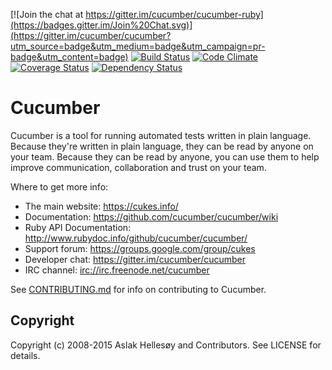 [![Join the chat at https://gitter.im/cucumber/cucumber-ruby](https://badges.gitter.im/Join%20Chat.svg)](https://gitter.im/cucumber/cucumber?utm_source=badge&utm_medium=badge&utm_campaign=pr-badge&utm_content=badge) [![Build Status](https://secure.travis-ci.org/cucumber/cucumber-ruby.png)](http://travis-ci.org/cucumber/cucumber-ruby) [![Code Climate](https://codeclimate.com/github/cucumber/cucumber-ruby.png)](https://codeclimate.com/github/cucumber/cucumber-ruby) [![Coverage Status](https://coveralls.io/repos/cucumber/cucumber-ruby/badge.png?branch=master)](https://coveralls.io/r/cucumber/cucumber-ruby?branch=master) [![Dependency Status](https://gemnasium.com/cucumber/cucumber-ruby.png)](https://gemnasium.com/cucumber/cucumber-ruby)

# Cucumber


Cucumber is a tool for running automated tests written in plain language. Because they're
written in plain language, they can be read by anyone on your team. Because they can be 
read by anyone, you can use them to help improve communication, collaboration and trust on
your team.

Where to get more info:

  * The main website: https://cukes.info/
  * Documentation: https://github.com/cucumber/cucumber/wiki
  * Ruby API Documentation: http://www.rubydoc.info/github/cucumber/cucumber/
  * Support forum: https://groups.google.com/group/cukes
  * Developer chat: https://gitter.im/cucumber/cucumber
  * IRC channel: [irc://irc.freenode.net/cucumber](irc://irc.freenode.net/cucumber)

See [CONTRIBUTING.md](CONTRIBUTING.md) for info on contributing to Cucumber.

## Copyright

Copyright (c) 2008-2015 Aslak Hellesøy and Contributors. See LICENSE for details.
